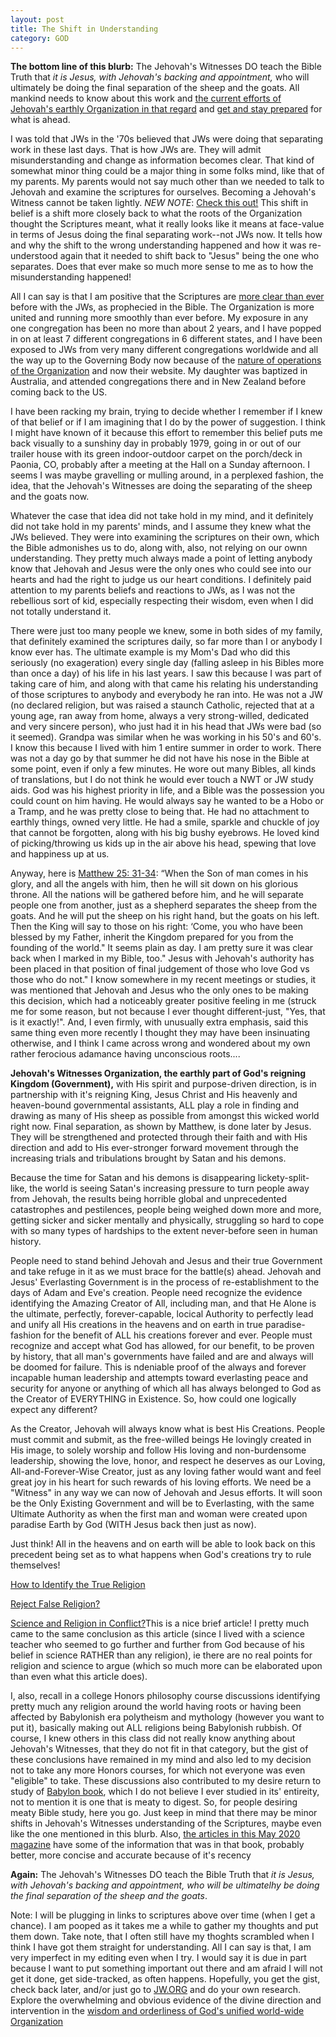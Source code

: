 ```yaml
---
layout: post
title: The Shift in Understanding
category: GOD
---
```


**The bottom line of this blurb:** The Jehovah's Witnesses DO teach the Bible Truth that *it is Jesus, with Jehovah's backing and appointment,* who will ultimately be doing the final separation of the sheep and the goats. All mankind needs to know about this work and [the current efforts of Jehovah's earthly Organization in that regard](https://wol.jw.org/en/wol/d/r1/lp-e/1997489) and [get and stay prepared](https://www.jw.org/en/library/bible/study-bible/books/matthew/25/#v40025013) for what is ahead. 

I was told that JWs in the '70s believed that JWs were doing that separating work in these last days. That is how JWs are. They will admit misunderstanding and change as information becomes clear. That kind of somewhat minor thing could be a major thing in some folks mind, like that of my parents. My parents would not say much other than we needed to talk to Jehovah and examine the scriptures for ourselves. Becoming a Jehovah's Witness cannot be taken lightly. *NEW NOTE*: [Check this out!](https://wol.jw.org/en/wol/d/r1/lp-e/1101993014?q=separate+sheep+from+goats&p=par) This shift in belief is a shift more closely back to what the roots of the Organization thought the Scriptures meant, what it really looks like it means at face-value in terms of Jesus doing the final separating work--not JWs now. It tells how and why the shift to the wrong understanding happened and how it was re-understood again that it needed to shift back to "Jesus" being the one who separates. Does that ever make so much more sense to me as to how the misunderstanding happened!

All I can say is that I am positive that the Scriptures are [more clear than ever](https://www.jw.org/en/library/bible/study-bible/books/daniel/12/#v27012004) before with the JWs, as prophecied in the Bible. The Organization is more united and running more smoothly than ever before. My exposure in any one congregation has been no more than about 2 years, and I have  popped in on at least 7 different congregations in 6 different states, and I have been exposed to JWs from very many different congregations worldwide and all the way up to the Governing Body now because of the [nature of operations of the Organization](https://wol.jw.org/en/wol/d/r1/lp-e/1101993018!) and now their website. My daughter was baptized in Australia, and attended congregations there and in New Zealand before coming back to the US.

I have been racking my brain, trying to decide whether I remember if I knew of that belief or if I am imagining that I do by the power of suggestion. I think I might have known of it because this effort to remember this belief puts me back visually to a sunshiny day in probably 1979, going in or out of our trailer house with its green indoor-outdoor carpet on the porch/deck in Paonia, CO, probably after a meeting at the Hall on a Sunday afternoon. I seems I was maybe gravelling or mulling around, in a perplexed fashion, the idea, that the Jehovah's Witnesses are doing the separating of the sheep and the goats now.

Whatever the case that idea did not take hold in my mind, and it definitely did not take hold in my parents' minds, and I assume they knew what the JWs believed. They were into examining the scriptures on their own, which the Bible admonishes us to do, along with, also, not relying on our ownn understanding. They pretty much always made a point of letting anybody know that Jehovah and Jesus were the only ones who could see into our hearts and had the right to judge us our heart conditions. I definitely paid attention to my parents beliefs and reactions to JWs, as I was not the rebellious sort of kid, especially respecting their wisdom, even when I did not totally understand it.

There were just too many people we knew, some in both sides of my family, that definitely examined the scriptures daily, so far more than I or anybody I know ever has. The ultimate example is my Mom's Dad who did this seriously (no exageration) every single day (falling asleep in his Bibles more than once a day) of his life in his last years. I saw this because I was part of taking care of him, and along with that came his relating his understanding of those scriptures to anybody and everybody he ran into. He was not a JW (no declared religion, but was raised a staunch Catholic, rejected that at a young age, ran away from home, always a very strong-willed, dedicated and very sincere person), who just had it in his head that JWs were bad (so it seemed). Grandpa was similar when he was working in his 50's and 60's. I know this because I lived with him 1 entire summer in order to work. There was not a day go by that summer he did not have his nose in the Bible at some point, even if only a few minutes. He wore out many Bibles, all kinds of translations, but I do not think he would ever touch a NWT or JW study aids. God was his highest priority in life, and a Bible was the possession you could count on him having. He would always say he wanted to be a Hobo or a Tramp, and he was pretty close to being that. He had no attachment to earthly things, owned very little. He had a smile, sparkle and chuckle of joy that cannot be forgotten, along with his big bushy eyebrows. He loved kind of picking/throwing us kids up in the air above his head, spewing that love and happiness up at us.

Anyway, here is [Matthew 25: 31-34](https://www.jw.org/en/library/bible/study-bible/books/matthew/25/#v40025031-v40025034): “When the Son of man comes in his glory, and all the angels with him, then he will sit down on his glorious throne. All the nations will be gathered before him, and he will separate people one from another, just as a shepherd separates the sheep from the goats. And he will put the sheep on his right hand, but the goats on his left. Then the King will say to those on his right: ‘Come, you who have been blessed by my Father, inherit the Kingdom prepared for you from the founding of the world." It seems plain as day. I am pretty sure it was clear back when I marked in my Bible, too." Jesus with Jehovah's authority has been placed in that position of final judgement of those who love God vs those who do not." I know somewhere in my recent meetings or studies, it was mentioned that Jehovah and Jesus who the only ones to be making this decision, which had a noticeably greater positive feeling in me (struck me for some reason, but not because I ever thought different-just, "Yes, that is it exactly!". And, I even firmly, with unusually extra emphasis, said this same thing even more recently I thought they may have been insinuating otherwise, and I think I came across wrong and wondered about my own rather ferocious adamance having unconscious roots.... 

**Jehovah's Witnesses Organization, the earthly part of God's reigning Kingdom (Government),** with His spirit and purpose-driven direction, is in partnership with it's reigning King, Jesus Christ and His heavenly and heaven-bound governmental assistants, ALL play a role in finding and drawing as many of His sheep as possible from amongst this wicked world right now. Final separation, as shown by Matthew, is done later by Jesus. They will be strengthened and protected through their faith and with His direction and add to His ever-stronger forward movement through the increasing trials and tribulations brought by Satan and his demons.

Because the time for Satan and his demons is disappearing lickety-split-like, the world is seeing Satan's increasing pressure to turn people away from Jehovah, the results being horrible global and unprecedented catastrophes and pestilences, people being weighed down more and more, getting sicker and sicker mentally and physically, struggling so hard to cope with so many types of hardships to the extent never-before seen in human history. 

People need to stand behind Jehovah and Jesus and their true Government and take refuge in it as we must brace for the battle(s) ahead. Jehovah and Jesus' Everlasting Government is in the process of re-establishment to the days of Adam and Eve's creation. People need recognize the evidence identifying the Amazing Creator of All, including man, and that He Alone is the ultimate, perfectly, forever-capable, locical Authority to perfectly lead and unify all His creations in the heavens and on earth in true paradise-fashion for the benefit of ALL his creations forever and ever.  People must recognize and accept what God has allowed, for our benefit, to be proven by history, that all man's governments have failed and are and always will be doomed for failure. This is ndeniable proof of the always and forever incapable human leadership and attempts toward everlasting peace and security for anyone or anything of which all has always belonged to God as the Creator of EVERYTHING in Existence. So, how could one logically expect any different?

As the Creator, Jehovah will always know what is best His Creations. People must commit and submit, as the free-willed beings He lovingly created in His image, to solely worship and follow His loving and non-burdensome leadership, showing the love, honor, and respect he deserves as our Loving, All-and-Forever-Wise Creator, just as any loving father would want and feel great joy in his heart for such rewards of his loving efforts. We need be a "Witness" in any way we can now of Jehovah and Jesus efforts. It will soon be the Only Existing Government and will be to Everlasting, with the same Ultimate Authority as when the first man and woman were created upon paradise Earth by God (WITH Jesus back then just as now).

Just think! All in the heavens and on earth will be able to look back on this precedent being set as to what happens when God's creations try to rule themselves!

[How to Identify the True Religion](https://wol.jw.org/en/wol/d/r1/lp-e/1101968014) 

[Reject False Religion?](https://www.jw.org/en/library/books/gods-friend/reject-false-religion/)

[Science and Religion in Conflict?](https://www.jw.org/en/library/magazines/g20020608/Science-and-Religion-The-Conflict/)This is a nice brief article! I pretty much came to the same conclusion as this article (since I lived with a science teacher who seemed to go further and further from God because of his belief in science RATHER than any religion), ie there are no real points for religion and science to argue (which so much more can be elaborated upon than even what this article does).

I, also, recall in a college Honors philosophy course discussions identifying pretty much any religion around the world having roots or having been affected by Babylonish era polytheism and mythology (however you want to put it), basically making out ALL religions being Babylonish rubbish. Of course, I knew others in this class did not really know anything about Jehovah's Witnesses, that they do not fit in that category, but the gist of these conclusions have remained in my mind and also led to my decision not to take any more Honors courses, for which not everyone was even "eligible" to take. These discussions also contributed to my desire return to study of [Babylon book](http://www.strictlygenteel.co.uk/index.html), which I do not believe I ever studied in its' entireity, not to mention it is one that is meaty to digest. So, for people desiring meaty Bible study, here you go. Just keep in mind that there may be minor shifts in Jehovah's Witnesses understanding of the Scriptures, maybe even like the one mentioned in this blurb. Also, [the articles in this May 2020 magazine](https://www.jw.org/en/library/magazines/watchtower-study-may-2020/) have some of the information that was in that book, probably better, more concise and accurate because of it's recency

**Again:** The Jehovah's Witnesses DO teach the Bible Truth that *it is Jesus, with Jehovah's backing and appointment, who will be ultimatelhy be doing the final separation of the sheep and the goats*.

Note: I will be plugging in links to scriptures above over time (when I get a chance). I am pooped as it takes me a while to gather my thoughts and put them down. Take note, that I often still have my thoghts scrambled when I think I have got them straight for understanding. All I can say is that, I am very imperfect in my editing even when I try. I would say it is due in part because I want to put something important out there and am afraid I will not get it done, get side-tracked, as often happens. Hopefully, you get the gist, check back later, and/or just go to [JW.ORG](https://www.jw.org/) and do your own research. Explore the overwhelming and obvious evidence of the divine direction and intervention in the [wisdom and orderliness of God's unified world-wide Organization](https://wol.jw.org/en/wol/d/r1/lp-e/1101993018!)